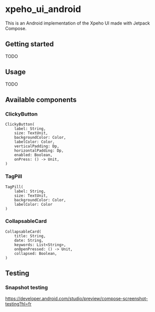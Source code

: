 # xpeho_ui_android

This is an Android implementation of the Xpeho UI made with Jetpack Compose.

## Getting started

TODO

## Usage

TODO

## Available components

### ClickyButton

```
ClickyButton(
    label: String,
    size: TextUnit,
    backgroundColor: Color,
    labelColor: Color,
    verticalPadding: Dp,
    horizontalPadding: Dp,
    enabled: Boolean,
    onPress: () -> Unit,
)
```

### TagPill

```
TagPill(
    label: String,
    size: TextUnit,
    backgroundColor: Color,
    labelColor: Color
)
```

### CollapsableCard

```
CollapsableCard(
    title: String,
    date: String,
    keywords: List<String>,
    onOpenPressed: () -> Unit,
    collapsed: Boolean,
)
```

## Testing

### Snapshot testing

https://developer.android.com/studio/preview/compose-screenshot-testing?hl=fr